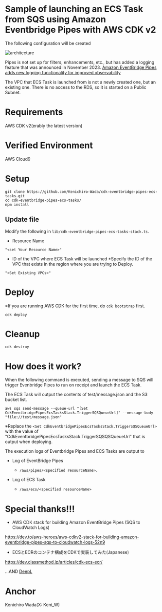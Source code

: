 # Sample of launching an ECS Task from SQS using Amazon Eventbridge Pipes with AWS CDK v2

The following configuration will be created

![architecture](https://docs.google.com/drawings/d/e/2PACX-1vRiUTF8v1zQd3lpAjamQPQCRm1RHoDQuMCJsQ3BuATWLwyKbLBcZUHZtzM1X_XR0cXDDYty-rddGtMz/pub?w=1229&h=530)

Pipes is not set up for filters, enhancements, etc., but has added a logging feature that was announced in November 2023.
[Amazon EventBridge Pipes adds new logging functionality for improved observability](https://aws.amazon.com/about-aws/whats-new/2023/11/amazon-eventbridge-logging-improved-observability/)

The VPC that ECS Task is launched from is not a newly created one, but an existing one.
There is no access to the RDS, so it is started on a Public Subnet.

# Requirements
AWS CDK v2(erably the latest version)

# Verified Environment
AWS Cloud9

# Setup

```
git clone https://github.com/Kenichiro-Wada/cdk-eventbridge-pipes-ecs-tasks.git
cd cdk-eventbridge-pipes-ecs-tasks/
npm install
```

## Update file
Modify the following in `lib/cdk-eventbridge-pipes-ecs-tasks-stack.ts`.

- Resource Name

`"<set Your Resource Name>"`

- ID of the VPC where ECS Task will be launched *Specify the ID of the VPC that exists in the region where you are trying to Deploy.

`"<Set Existing VPCs>"`

# Deploy
※If you are running AWS CDK for the first time, do `cdk bootstrap` first.

```
cdk deploy
```

# Cleanup

```
cdk destroy
```

# How does it work?

When the following command is executed, sending a message to SQS will trigger Evenbridge Pipes to run on receipt and launch the ECS Task.

The ECS Task will output the contents of test/message.json and the S3 bucket list.

```
aws sqs send-message --queue-url "[Set CdkEventbridgePipesEcsTasksStack.TriggerSQSQueueUrl]" --message-body "file://test/message.json"
```

※Replace the `<Set CdkEventbridgePipesEcsTasksStack.TriggerSQSQueueUrl>` with the value of
"CdkEventbridgePipesEcsTasksStack.TriggerSQSQSQueueUrl" that is output when deploying.

The execution logs of Eventbridge Pipes and ECS Tasks are output to

- Log of EventBridge Pipes
  - `/aws/pipes/<specified resourceName>`.

- Log of ECS Task
  - `/aws/ecs/<specified resourceName>`

# Special thanks!!!
- AWS CDK stack for building Amazon EventBridge Pipes (SQS to CloudWatch Logs)

https://dev.to/aws-heroes/aws-cdkv2-stack-for-building-amazon-eventbridge-pipes-sqs-to-cloudwatch-logs-52n9

- ECSとECRのコンテナ構成をCDKで実装してみた(Japanese)

https://dev.classmethod.jp/articles/cdk-ecs-ecr/

...AND [DeepL](https://www.deepl.com/ja/translator)

# Anchor
Kenichiro Wada(X: Keni_W)

